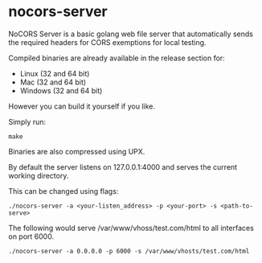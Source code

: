 # nocors-server

NoCORS Server is a basic golang web file server that automatically sends the required
headers for CORS exemptions for local testing.

Compiled binaries are already available in the release section for:

 - Linux (32 and 64 bit)
 - Mac (32 and 64 bit)
 - Windows (32 and 64 bit)

However you can build it yourself if you like.

Simply run:

```make```

Binaries are also compressed using UPX.

By default the server listens on 127.0.0.1:4000 and serves the current working directory.

This can be changed using flags:

```./nocors-server -a <your-listen_address> -p <your-port> -s <path-to-serve>```

The following would serve /var/www/vhoss/test.com/html to all interfaces on port 6000.

```./nocors-server -a 0.0.0.0 -p 6000 -s /var/www/vhosts/test.com/html```
